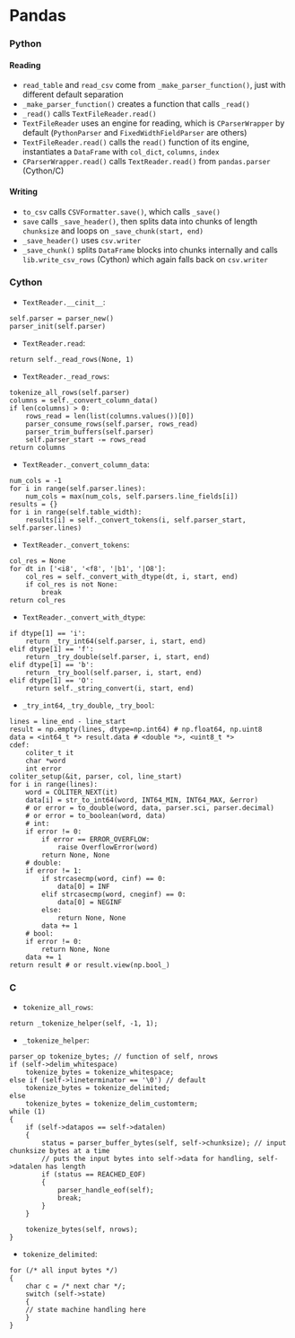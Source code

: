 Pandas
======

### Python ###

#### Reading ####
* `read_table` and `read_csv` come from `_make_parser_function()`, just with different default separation
* `_make_parser_function()` creates a function that calls `_read()`
* `_read()` calls `TextFileReader.read()`
* `TextFileReader` uses an engine for reading, which is `CParserWrapper` by default (`PythonParser` and `FixedWidthFieldParser` are others)
* `TextFileReader.read()` calls the `read()` function of its engine, instantiates a `DataFrame` with `col_dict`, `columns`, `index`
* `CParserWrapper.read()` calls `TextReader.read()` from `pandas.parser` (Cython/C)

#### Writing ####
* `to_csv` calls `CSVFormatter.save()`, which calls `_save()`
* `save` calls `_save_header()`, then splits data into chunks of length `chunksize` and loops on `_save_chunk(start, end)`
* `_save_header()` uses `csv.writer`
* `_save_chunk()` splits `DataFrame` blocks into chunks internally and calls `lib.write_csv_rows` (Cython) which again falls back on `csv.writer`

### Cython ###
* `TextReader.__cinit__`:
```
self.parser = parser_new()
parser_init(self.parser)
```
* `TextReader.read`:
```
return self._read_rows(None, 1)
```
* `TextReader._read_rows`:
```
tokenize_all_rows(self.parser)
columns = self._convert_column_data()
if len(columns) > 0:
	rows_read = len(list(columns.values())[0])
	parser_consume_rows(self.parser, rows_read)
	parser_trim_buffers(self.parser)
	self.parser_start -= rows_read
return columns
```
* `TextReader._convert_column_data`:
```
num_cols = -1
for i in range(self.parser.lines):
	num_cols = max(num_cols, self.parsers.line_fields[i])
results = {}
for i in range(self.table_width):
	results[i] = self._convert_tokens(i, self.parser_start, self.parser.lines)
```
* `TextReader._convert_tokens`:
```
col_res = None
for dt in ['<i8', '<f8', '|b1', '|O8']:
	col_res = self._convert_with_dtype(dt, i, start, end)
	if col_res is not None:
		break
return col_res
```
* `TextReader._convert_with_dtype`:
```
if dtype[1] == 'i':
	return _try_int64(self.parser, i, start, end)
elif dtype[1] == 'f':
	return _try_double(self.parser, i, start, end)
elif dtype[1] == 'b':
	return _try_bool(self.parser, i, start, end)
elif dtype[1] == 'O':
	return self._string_convert(i, start, end)
```
* `_try_int64`, `_try_double`, `_try_bool`:
```
lines = line_end - line_start
result = np.empty(lines, dtype=np.int64) # np.float64, np.uint8
data = <int64_t *> result.data # <double *>, <uint8_t *>
cdef:
	coliter_t it
	char *word
	int error
coliter_setup(&it, parser, col, line_start)
for i in range(lines):
	word = COLITER_NEXT(it)
	data[i] = str_to_int64(word, INT64_MIN, INT64_MAX, &error)
	# or error = to_double(word, data, parser.sci, parser.decimal)
	# or error = to_boolean(word, data)
	# int:
	if error != 0:
		if error == ERROR_OVERFLOW:
			raise OverflowError(word)
		return None, None
	# double:
	if error != 1:
		if strcasecmp(word, cinf) == 0:
			data[0] = INF
		elif strcasecmp(word, cneginf) == 0:
			data[0] = NEGINF
		else:
			return None, None
		data += 1
	# bool:
	if error != 0:
		return None, None
	data += 1
return result # or result.view(np.bool_)
```
### C ###
* `tokenize_all_rows`:
```
return _tokenize_helper(self, -1, 1);
```

* `_tokenize_helper`:
```
parser_op tokenize_bytes; // function of self, nrows
if (self->delim_whitespace)
	tokenize_bytes = tokenize_whitespace;
else if (self->lineterminator == '\0') // default
	tokenize_bytes = tokenize_delimited;
else
	tokenize_bytes = tokenize_delim_customterm;
while (1)
{
	if (self->datapos == self->datalen)
	{
		status = parser_buffer_bytes(self, self->chunksize); // input chunksize bytes at a time
		// puts the input bytes into self->data for handling, self->datalen has length
		if (status == REACHED_EOF)
		{
			parser_handle_eof(self);
			break;
		}
	}
	
	tokenize_bytes(self, nrows);
}
```

* `tokenize_delimited`:
```
for (/* all input bytes */)
{
	char c = /* next char */;
	switch (self->state)
	{
	// state machine handling here
	}
}
```

